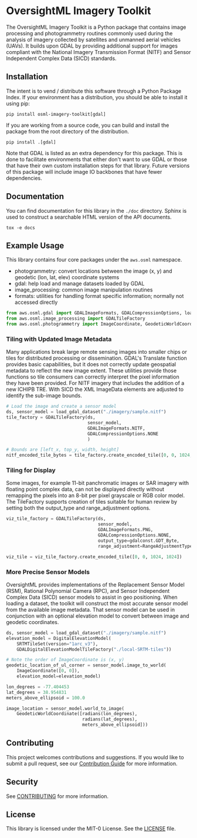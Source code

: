 # OversightML Imagery Toolkit

The OversightML Imagery Toolkit is a Python package that contains image processing and photogrammetry routines commonly
used during the analysis of imagery collected by satellites and unmanned aerial vehicles (UAVs). It builds upon GDAL
by providing additional support for images compliant with the National Imagery Transmission Format (NITF) and Sensor 
Independent Complex Data (SICD) standards.

## Installation

The intent is to vend / distribute this software through a Python Package Index.
If your environment has a distribution,
you should be able to install it using pip:
```shell
pip install osml-imagery-toolkit[gdal]
```

If you are working from a source code, you can build and install the package from the root directory of the
distribution.
```shell
pip install .[gdal]
```
Note that GDAL is listed as an extra dependency for this package. This is done to facilitate environments that either
don't want to use GDAL or those that have their own custom installation steps for that library. Future versions of
this package will include image IO backbones that have fewer dependencies.


## Documentation

You can find documentation for this library in the `./doc` directory. Sphinx is used to construct a searchable HTML
version of the API documents.

```shell
tox -e docs
```

## Example Usage

This library contains four core packages under the `aws.osml` namespace.
* photogrammetry: convert locations between the image (x, y) and geodetic (lon, lat, elev) coordinate systems
* gdal: help load and manage datasets loaded by GDAL
* image_processing: common image manipulation routines
* formats: utilities for handling format specific information; normally not accessed directly

```python
from aws.osml.gdal import GDALImageFormats, GDALCompressionOptions, load_gdal_dataset
from aws.osml.image_processing import GDALTileFactory
from aws.osml.photogrammetry import ImageCoordinate, GeodeticWorldCoordinate, SensorModel
```

### Tiling with Updated Image Metadata

Many applications break large remote sensing images into smaller chips or tiles for distributed processing or
dissemination. GDAL's Translate function provides basic capabilities, but it does not correctly update geospatial
metadata to reflect the new image extent. These utilities provide those functions so tile consumers can correctly
interpret the pixel information they have been provided. For NITF imagery that includes the addition of a new ICHIPB
TRE. With SICD the XML ImageData elements are adjusted to identify the sub-image bounds.

```python
# Load the image and create a sensor model
ds, sensor_model = load_gdal_dataset("./imagery/sample.nitf")
tile_factory = GDALTileFactory(ds,
                               sensor_model,
                               GDALImageFormats.NITF,
                               GDALCompressionOptions.NONE
                               )

# Bounds are [left_x, top_y, width, height]
nitf_encoded_tile_bytes = tile_factory.create_encoded_tile([0, 0, 1024, 1024])
```

### Tiling for Display

Some images, for example 11-bit panchromatic images or SAR imagery with floating point complex data, can not be 
displayed directly without remapping the pixels into an 8-bit per pixel grayscale or RGB color model. The TileFactory
supports creation of tiles suitable for human review by setting both the output_type and range_adjustment options.

```python
viz_tile_factory = GDALTileFactory(ds, 
                                   sensor_model, 
                                   GDALImageFormats.PNG, 
                                   GDALCompressionOptions.NONE,
                                   output_type=gdalconst.GDT_Byte,
                                   range_adjustment=RangeAdjustmentType.DRA)

viz_tile = viz_tile_factory.create_encoded_tile([0, 0, 1024, 1024])
```

### More Precise Sensor Models

OversightML provides implementations of the Replacement Sensor Model (RSM), Rational Polynomial 
Camera (RPC), and Sensor Independent Complex Data (SICD) sensor models to assist in geo positioning.
When loading a dataset, the toolkit will construct the most accurate sensor model
from the available image metadata. That sensor model can be used in conjunction with an optional 
elevation model to convert between image and geodetic coordinates.

```python
ds, sensor_model = load_gdal_dataset("./imagery/sample.nitf")
elevation_model = DigitalElevationModel(
    SRTMTileSet(version="1arc_v3"),
    GDALDigitalElevationModelTileFactory("./local-SRTM-tiles"))

# Note the order of ImageCoordinate is (x, y)
geodetic_location_of_ul_corner = sensor_model.image_to_world(
    ImageCoordinate([0, 0]), 
    elevation_model=elevation_model)

lon_degrees = -77.404453
lat_degrees = 38.954831
meters_above_ellipsoid = 100.0

image_location = sensor_model.world_to_image(
    GeodeticWorldCoordinate([radians(lon_degrees),
                             radians(lat_degrees),
                             meters_above_ellipsoid]))
```

## Contributing

This project welcomes contributions and suggestions. If you would like to submit a pull request, see our
[Contribution Guide](CONTRIBUTING.md) for more information.

## Security

See [CONTRIBUTING](CONTRIBUTING.md#security-issue-notifications) for more information.

## License

This library is licensed under the MIT-0 License. See the [LICENSE](LICENSE) file.
